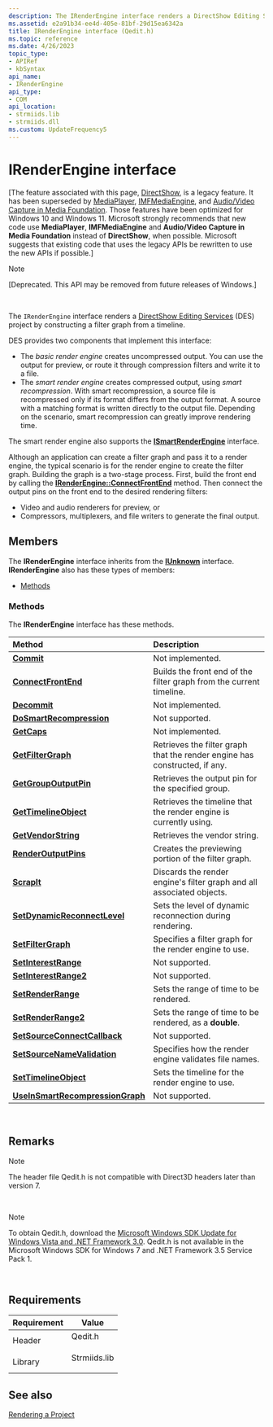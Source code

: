 ```yaml
---
description: The IRenderEngine interface renders a DirectShow Editing Services (DES) project by constructing a filter graph from a timeline.DES provides two components that implement this interface:The basic render engine creates uncompressed output.
ms.assetid: e2a91b34-ee4d-405e-81bf-29d15ea6342a
title: IRenderEngine interface (Qedit.h)
ms.topic: reference
ms.date: 4/26/2023
topic_type: 
- APIRef
- kbSyntax
api_name: 
- IRenderEngine
api_type: 
- COM
api_location: 
- strmiids.lib
- strmiids.dll
ms.custom: UpdateFrequency5
---
```


# IRenderEngine interface

\[The feature associated with this page, [DirectShow](/windows/win32/directshow/directshow), is a legacy feature. It has been superseded by [MediaPlayer](/uwp/api/Windows.Media.Playback.MediaPlayer), [IMFMediaEngine](/windows/win32/api/mfmediaengine/nn-mfmediaengine-imfmediaengine), and [Audio/Video Capture in Media Foundation](windows/win32/medfound/audio-video-capture-in-media-foundation). Those features have been optimized for Windows 10 and Windows 11. Microsoft strongly recommends that new code use **MediaPlayer**, **IMFMediaEngine** and **Audio/Video Capture in Media Foundation** instead of **DirectShow**, when possible. Microsoft suggests that existing code that uses the legacy APIs be rewritten to use the new APIs if possible.\]

> [!Note]  
> \[Deprecated. This API may be removed from future releases of Windows.\]

 

The `IRenderEngine` interface renders a [DirectShow Editing Services](directshow-editing-services.md) (DES) project by constructing a filter graph from a timeline.

DES provides two components that implement this interface:

-   The *basic render engine* creates uncompressed output. You can use the output for preview, or route it through compression filters and write it to a file.
-   The *smart render engine* creates compressed output, using *smart recompression*. With smart recompression, a source file is recompressed only if its format differs from the output format. A source with a matching format is written directly to the output file. Depending on the scenario, smart recompression can greatly improve rendering time.

The smart render engine also supports the [**ISmartRenderEngine**](ismartrenderengine.md) interface.

Although an application can create a filter graph and pass it to a render engine, the typical scenario is for the render engine to create the filter graph. Building the graph is a two-stage process. First, build the front end by calling the [**IRenderEngine::ConnectFrontEnd**](irenderengine-connectfrontend.md) method. Then connect the output pins on the front end to the desired rendering filters:

-   Video and audio renderers for preview, or
-   Compressors, multiplexers, and file writers to generate the final output.

## Members

The **IRenderEngine** interface inherits from the [**IUnknown**](/windows/win32/api/unknwn/nn-unknwn-iunknown) interface. **IRenderEngine** also has these types of members:

-   [Methods](#methods)

### Methods

The **IRenderEngine** interface has these methods.



| Method                                                                             | Description                                                                           |
|:-----------------------------------------------------------------------------------|:--------------------------------------------------------------------------------------|
| [**Commit**](irenderengine-commit.md)                                             | Not implemented.<br/>                                                           |
| [**ConnectFrontEnd**](irenderengine-connectfrontend.md)                           | Builds the front end of the filter graph from the current timeline.<br/>        |
| [**Decommit**](irenderengine-decommit.md)                                         | Not implemented.<br/>                                                           |
| [**DoSmartRecompression**](irenderengine-dosmartrecompression.md)                 | Not supported.<br/>                                                             |
| [**GetCaps**](irenderengine-getcaps.md)                                           | Not implemented.<br/>                                                           |
| [**GetFilterGraph**](irenderengine-getfiltergraph.md)                             | Retrieves the filter graph that the render engine has constructed, if any.<br/> |
| [**GetGroupOutputPin**](irenderengine-getgroupoutputpin.md)                       | Retrieves the output pin for the specified group.<br/>                          |
| [**GetTimelineObject**](irenderengine-gettimelineobject.md)                       | Retrieves the timeline that the render engine is currently using.<br/>          |
| [**GetVendorString**](irenderengine-getvendorstring.md)                           | Retrieves the vendor string.<br/>                                               |
| [**RenderOutputPins**](irenderengine-renderoutputpins.md)                         | Creates the previewing portion of the filter graph.<br/>                        |
| [**ScrapIt**](irenderengine-scrapit.md)                                           | Discards the render engine's filter graph and all associated objects.<br/>      |
| [**SetDynamicReconnectLevel**](irenderengine-setdynamicreconnectlevel.md)         | Sets the level of dynamic reconnection during rendering.<br/>                   |
| [**SetFilterGraph**](irenderengine-setfiltergraph.md)                             | Specifies a filter graph for the render engine to use.<br/>                     |
| [**SetInterestRange**](irenderengine-setinterestrange.md)                         | Not supported.<br/>                                                             |
| [**SetInterestRange2**](irenderengine-setinterestrange2.md)                       | Not supported.<br/>                                                             |
| [**SetRenderRange**](irenderengine-setrenderrange.md)                             | Sets the range of time to be rendered.<br/>                                     |
| [**SetRenderRange2**](irenderengine-setrenderrange2.md)                           | Sets the range of time to be rendered, as a **double**.<br/>                    |
| [**SetSourceConnectCallback**](irenderengine-setsourceconnectcallback.md)         | Not supported.<br/>                                                             |
| [**SetSourceNameValidation**](irenderengine-setsourcenamevalidation.md)           | Specifies how the render engine validates file names.<br/>                      |
| [**SetTimelineObject**](irenderengine-settimelineobject.md)                       | Sets the timeline for the render engine to use.<br/>                            |
| [**UseInSmartRecompressionGraph**](irenderengine-useinsmartrecompressiongraph.md) | Not supported.<br/>                                                             |



 

## Remarks

> [!Note]  
> The header file Qedit.h is not compatible with Direct3D headers later than version 7.

 

> [!Note]  
> To obtain Qedit.h, download the [Microsoft Windows SDK Update for Windows Vista and .NET Framework 3.0](https://msdn.microsoft.com/windowsvista/bb980924.aspx). Qedit.h is not available in the Microsoft Windows SDK for Windows 7 and .NET Framework 3.5 Service Pack 1.

 

## Requirements



| Requirement | Value |
|--------------------|-----------------------------------------------------------------------------------------|
| Header<br/>  | <dl> <dt>Qedit.h</dt> </dl>      |
| Library<br/> | <dl> <dt>Strmiids.lib</dt> </dl> |



## See also

<dl> <dt>

[Rendering a Project](rendering-a-project.md)
</dt> </dl>

 

 
